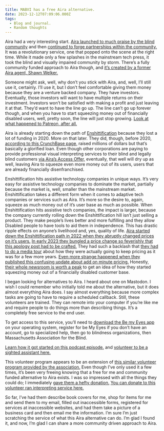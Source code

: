 ```yaml
---
title: MABVI has a free Aira alternative.
date: 2023-12-12T07:09:06.000Z
tags:
  - Blog and journal.
  - Random thoughts
---
```


Aira had a very interesting start. [Aira launched to much praise by the blind community](https://scribe.rip/aira-io/aira-nfb-partnership-flourishes-at-recent-nfb-california-convention-c512aa448493) and then [continued to forge partnerships within the community.](https://www.prnewswire.com/news-releases/att-aira-and-the-national-federation-of-the-blind-launch-innovative-back-to-school-program-for-blind-college-freshmen-300527044.html) It was a revolutionary service, one that popped onto the scene at the right time. While it made only a few splashes in the mainstream tech press, it took the blind and visually impaired community by storm. There’s a fully community funded approach to Aira though, and [it’s created by a former Aira agent, Shawn Welker.](https://www.blindtech.org/2023/12/07/remote-visual-assistance/)

Someone might ask, well, why don’t you stick with Aira, and, well, I’ll still use it, certainly. I’ll use it, but I don’t feel comfortable giving them money because they are a venture backed company. They have investors. Eventually, those investors will want to have multiple returns on their investment. Investors won’t be satisfied with making a profit and just leaving it at that. They’d want to have the line go up. The line can’t go up forever though, and when you have to start squeezing money out of financially disabled users, well, pretty soon, the line will just stop growing. [Look at what happened to Patreon, after all.](/posts/6613)

Aira is already starting down the path of [Enshittification](https://en.wikipedia.org/wiki/Enshittification) because they lost a lot of funding in 2020. More on that later. They did, though, before 2020, [according to this CrunchBase page,](https://www.crunchbase.com/organization/aira/company_financials) raised millions of dollars but that’s basically a glorified loan. Even though other corporations are paying to provide professional visual interpreting services to their blind and legally blind customers [via Aira’s Access Offer,](https://aira.io/partners/) eventually, that well will dry up as well, leaving Aira to squeeze even more money out of its users, users that are already financially disenfranchised.

Enshittification hits assistive technology companies in unique ways. It’s very easy for assistive technology companies to dominate the market, partially because the market is, well, smaller than the mainstream market. Enshittification takes a different form when it comes to adaptive tech companies or services such as Aira. It’s more so the desire to, again, squeeze as much money out of it’s user base as much as possible. When Enshittification hits assistive tech companies, the impact is larger, because the company currently rolling down the Enshittification hill isn’t just selling a product. They make people’s lives better and more fulfilling and they allow Disabled people to have tools to aid them in independence. This has drastic ripple effects on anyone’s livelihood and, yes, quality of life. [Aira started down the Enshittification path in 2022 when they abruptly changed prices on it’s users.](https://aira.io/2023-pricing/) [In early 2023 they bungled a price change so feverishly that this apology post had to be crafted.](https://aira.io/listening/) They had such a backlash that [they had to do a media tour](https://doubletaponair.com/convention-coverage-aira-pricing/) about how they were actually going to keep pricing as it was for a few more years. [Even more strange happened when they published this confusing update about add on minute pricing.](https://aira.io/minutes/) Honestly, [their whole newsroom is worth a peak](https://aira.io/newsroom/) to get an idea of how they started squeezing money out of a financially disabled customer base.

I began looking for alternatives to Aira. I heard about one on Mastodon. I wish I could remember who initially told me about the alternative, but it does almost everything Aira does. I say almost everything because more complex tasks are going to have to require a scheduled callback. Still, these volunteers are trained. They can remote into your computer if you’re like me and require people to do things more than describing things. It’s a completely free service to the end user.

To get access to this service, you’ll need to [download the Be my Eyes app](https://www.bemyeyes.com/download) on your operating system, register for be My Eyes if you don’t have an account, go to specialized help, then go to blindness organizations, then Massachusetts Association for the Blind.

[Learn how it got started on this podcast episode.](https://www.blindtech.org/2023/12/07/remote-visual-assistance/) and [volunteer to be a sighted assistant here.](https://www.volunteermatch.org/search/opp3424857.jsp)

This volunteer program appears to be an extension of [this similar volunteer program provided by the association.](https://www.mabvi.org/services/volunteer-support/) Even though I’ve only used it a few times, it’s been very freeing knowing that a free for me and community funded alternative to Aira exists. I was so impressed with all the things they could do; I immediately [gave them a hefty donation.](https://www.mabvi.org/be-my-eyes/) [You can donate to this volunteer ran interpreting service here.](https://www.mabvi.org/be-my-eyes/)

So far, I’ve had them describe book covers for me, shop for items for me and send them to my email, filled out inaccessible forms, registered for services at inaccessible websites, and had them take a picture of a business card and then email me the information. I’m sure I’m just scratching the service of what this Aira alternative can do. I’m glad I found it, and now, I’m glad I can share a more community driven approach to Aira.
